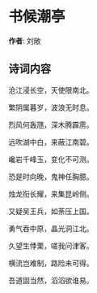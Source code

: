# 书候潮亭

**作者**: 刘敞

## 诗词内容

沧江浸长空，天使限南北。

繁阴属暮岁，波浪无时息。

烈风何轰豗，深木腾霹雳。

远吹湖中白，来蔽江南碧。

巉岩千峰玉，变化不可测。

恐是时向晚，鬼神任胸臆。

烛龙衔长耀，来集昆岭侧。

又疑吴王兵，如荼压上国。

勇气吞中原，晶光洞江北。

久望生悸栗，嗟我问津客。

横流岂难制，路险未可得。

吾道固当然，滔滔欲谁易。

